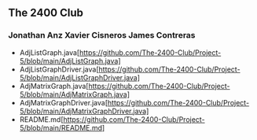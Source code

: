 ## The 2400 Club

### Jonathan Anz Xavier Cisneros James Contreras


- AdjListGraph.java[https://github.com/The-2400-Club/Project-5/blob/main/AdjListGraph.java]
- AdjListGraphDriver.java[https://github.com/The-2400-Club/Project-5/blob/main/AdjListGraphDriver.java]
- AdjMatrixGraph.java[https://github.com/The-2400-Club/Project-5/blob/main/AdjMatrixGraph.java]
- AdjMatrixGraphDriver.java[https://github.com/The-2400-Club/Project-5/blob/main/AdjMatrixGraphDriver.java]
- README.md[https://github.com/The-2400-Club/Project-5/blob/main/README.md]
